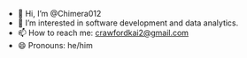 - 👋 Hi, I’m @Chimera012
- 👀 I’m interested in software development and data analytics.
- 📫 How to reach me: crawfordkai2@gmail.com
- 😄 Pronouns: he/him

<!---
Chimera012/Chimera012 is a ✨ special ✨ repository because its `README.md` (this file) appears on your GitHub profile.
You can click the Preview link to take a look at your changes.
--->
